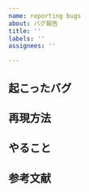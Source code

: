 ```yaml
---
name: reporting bugs
about: バグ報告
title: ''
labels: ''
assignees: ''

---
```


## 起こったバグ

## 再現方法

## やること

## 参考文献
